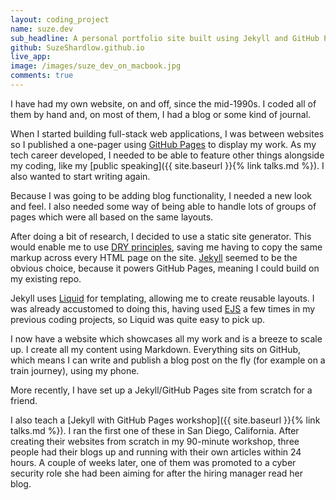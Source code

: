 ```yaml
---
layout: coding_project
name: suze.dev
sub_headline: A personal portfolio site built using Jekyll and GitHub Pages.
github: SuzeShardlow.github.io
live_app:
image: /images/suze_dev_on_macbook.jpg
comments: true
---
```


I have had my own website, on and off, since the mid-1990s.  I coded all of them by hand and, on most of them, I had a blog or some kind of journal.

When I started building full-stack web applications, I was between websites so I published a one-pager using [GitHub Pages](https://pages.github.com/) to display my work.  As my tech career developed, I needed to be able to feature other things alongside my coding, like my [public speaking]({{ site.baseurl }}{% link talks.md %}).  I also wanted to start writing again.

Because I was going to be adding blog functionality, I needed a new look and feel.  I also needed some way of being able to handle lots of groups of pages which were all based on the same layouts.

After doing a bit of research, I decided to use a static site generator.  This would enable me to use [DRY principles](https://en.wikipedia.org/wiki/Don%27t_repeat_yourself), saving me having to copy the same markup across every HTML page on the site.  [Jekyll](https://jekyllrb.com/) seemed to be the obvious choice, because it powers GitHub Pages, meaning I could build on my existing repo.

Jekyll uses [Liquid](https://shopify.github.io/liquid/) for templating, allowing me to create reusable layouts.  I was already accustomed to doing this, having used [EJS](https://ejs.co/) a few times in my previous coding projects, so Liquid was quite easy to pick up.

I now have a website which showcases all my work and is a breeze to scale up.  I create all my content using Markdown.  Everything sits on GitHub, which means I can write and publish a blog post on the fly (for example on a train journey), using my phone.

More recently, I have set up a Jekyll/GitHub Pages site from scratch for a friend.

I also teach a [Jekyll with GitHub Pages workshop]({{ site.baseurl }}{% link talks.md %}).  I ran the first one of these in San Diego, California.  After creating their websites from scratch in my 90-minute workshop, three people had their blogs up and running with their own articles within 24 hours.  A couple of weeks later, one of them was promoted to a cyber security role she had been aiming for after the hiring manager read her blog.
